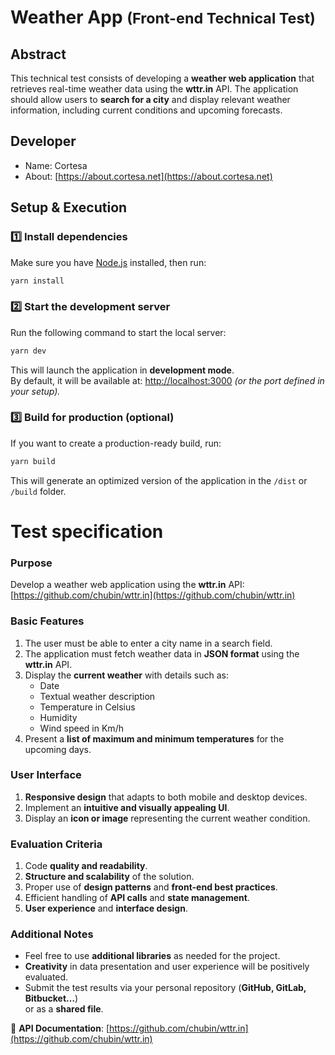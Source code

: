 # Weather App <small>(Front-end Technical Test)</small>


## Abstract
This technical test consists of developing a **weather web application** that retrieves real-time weather data using the **wttr.in** API. The application should allow users to **search for a city** and display relevant weather information, including current conditions and upcoming forecasts.

## Developer
- Name: Cortesa
- About: [https://about.cortesa.net](https://about.cortesa.net)

## Setup & Execution

### **1️⃣ Install dependencies**
Make sure you have [Node.js](https://nodejs.org/) installed, then run:

```sh
yarn install
```

### **2️⃣ Start the development server**
Run the following command to start the local server:

```sh
yarn dev
```

This will launch the application in **development mode**.  
By default, it will be available at: [http://localhost:3000](http://localhost:3000) *(or the port defined in your setup).*

### **3️⃣ Build for production (optional)**
If you want to create a production-ready build, run:

```sh
yarn build
```

This will generate an optimized version of the application in the `/dist` or `/build` folder.

# Test specification
### Purpose
Develop a weather web application using the **wttr.in** API:  
[https://github.com/chubin/wttr.in](https://github.com/chubin/wttr.in)

### Basic Features
1. The user must be able to enter a city name in a search field.
2. The application must fetch weather data in **JSON format** using the **wttr.in** API.
3. Display the **current weather** with details such as:
   - Date
   - Textual weather description
   - Temperature in Celsius
   - Humidity
   - Wind speed in Km/h
4. Present a **list of maximum and minimum temperatures** for the upcoming days.

### User Interface
1. **Responsive design** that adapts to both mobile and desktop devices.
2. Implement an **intuitive and visually appealing UI**.
3. Display an **icon or image** representing the current weather condition.

### Evaluation Criteria
1. Code **quality and readability**.
2. **Structure and scalability** of the solution.
3. Proper use of **design patterns** and **front-end best practices**.
4. Efficient handling of **API calls** and **state management**.
5. **User experience** and **interface design**.

### Additional Notes
- Feel free to use **additional libraries** as needed for the project.
- **Creativity** in data presentation and user experience will be positively evaluated.
- Submit the test results via your personal repository (**GitHub, GitLab, Bitbucket…**)  
  or as a **shared file**.

🔗 **API Documentation**: [https://github.com/chubin/wttr.in](https://github.com/chubin/wttr.in)
